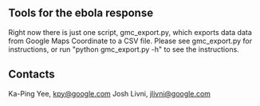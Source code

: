 Tools for the ebola response
----------------------------

Right now there is just one script, gmc_export.py, which exports data
data from Google Maps Coordinate to a CSV file.  Please see gmc_export.py
for instructions, or run "python gmc_export.py -h" to see the instructions.


Contacts
--------

Ka-Ping Yee, kpy@google.com
Josh Livni, jlivni@google.com
